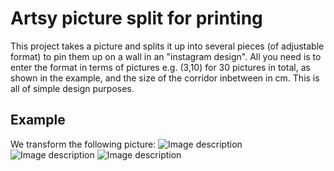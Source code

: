 # Artsy picture split for printing
This project takes a picture and splits it up into several pieces (of adjustable format) to pin them up on a wall in an "instagram design". 
All you need is to enter the format in terms of pictures e.g. (3,10) for 30 pictures in total, as shown in the example, and the size of the corridor inbetween in cm. This is all of simple design purposes. 

## Example
We transform the following picture:
![Image description](testbild.jpg)
![Image description](link-to-image)
![Image description](link-to-image)

